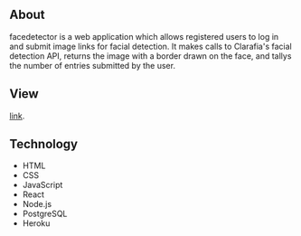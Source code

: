 ## About 

facedetector is a web application which allows registered users to log in and submit image links for facial detection. It makes calls to Clarafia's facial detection API, returns the image with a border drawn on the face, and tallys the number of entries submitted by the user.

## View

[link](face-detection-machine.herokuapp.com "View Project").


## Technology 

- HTML 
- CSS 
- JavaScript 
- React 
- Node.js
- PostgreSQL 
- Heroku
